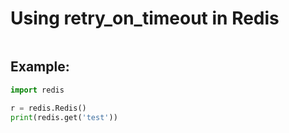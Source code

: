 # Using retry_on_timeout in Redis

```python

```


## Example: 
```python
import redis

r = redis.Redis()
print(redis.get('test'))
```

